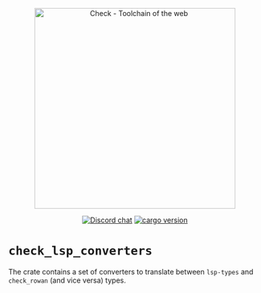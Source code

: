 <p align="center">
	<img alt="Check - Toolchain of the web" width="400" src="https://raw.githubusercontent.com/checkjs/resources/main/svg/slogan-light-transparent.svg"/>
</p>

<div align="center">

[![Discord chat][discord-badge]][discord-url]
[![cargo version][cargo-badge]][cargo-url]

[discord-badge]: https://badgen.net/discord/online-members/BypW39g6Yc?icon=discord&label=discord&color=green
[discord-url]: https://checkjs.dev/chat
[cargo-badge]: https://badgen.net/crates/v/check_lsp_converters?&color=green
[cargo-url]: https://crates.io/crates/check_lsp_converters/

</div>

# `check_lsp_converters`

The crate contains a set of converters to translate between `lsp-types` and `check_rowan` (and vice versa) types.
